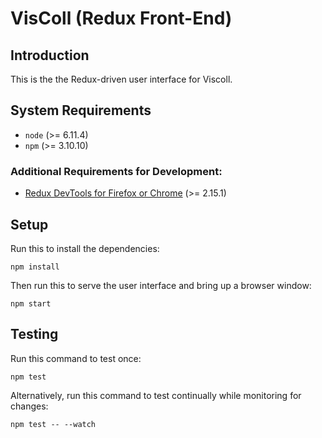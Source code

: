 # VisColl (Redux Front-End)

## Introduction

This is the the Redux-driven user interface for Viscoll.

## System Requirements

- `node` (>= 6.11.4)
- `npm` (>= 3.10.10)

### Additional Requirements for Development:

- [Redux DevTools for Firefox or Chrome](https://github.com/zalmoxisus/redux-devtools-extension) (>= 2.15.1)

## Setup

Run this to install the dependencies:
```
npm install
```

Then run this to serve the user interface and bring up a browser window:
```
npm start
```

## Testing

Run this command to test once:
```
npm test
```

Alternatively, run this command to test continually while monitoring for changes:
```
npm test -- --watch
```

